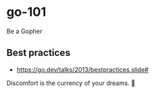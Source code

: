 # go-101

Be a Gopher

## Best practices

- https://go.dev/talks/2013/bestpractices.slide#


<!-- INSPIRATIONAL_QUOTE_START -->
Discomfort is the currency of your dreams.
🐶
<!-- INSPIRATIONAL_QUOTE_END -->
